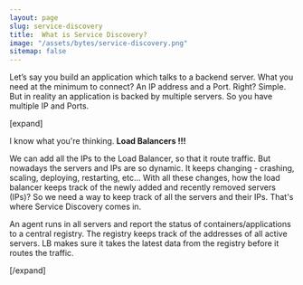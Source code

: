 ```yaml
---
layout: page
slug: service-discovery
title:  What is Service Discovery?
image: "/assets/bytes/service-discovery.png"
sitemap: false
---
```


Let’s say you build an application which talks to a backend server. What you need at the minimum to connect? An IP address and a Port. Right? Simple. But in reality an application is backed by multiple servers. So you have multiple IP and Ports.

[expand]

I know what you're thinking. **Load Balancers !!!**

We can add all the IPs to the Load Balancer, so that it route traffic. But nowadays the servers and IPs are so dynamic. It keeps changing - crashing, scaling, deploying, restarting, etc... With all these changes, how the load balancer keeps track of the newly added and recently removed servers (IPs)? So we need a way to keep track of all the servers and their IPs. That's where Service Discovery comes in.

An agent runs in all servers  and report the status of containers/applications to a central registry. The registry keeps track of the addresses of all active servers. LB makes sure it takes the latest data from the registry before it routes the traffic.

[/expand]
